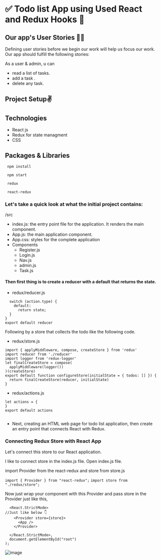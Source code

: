 # ✅ Todo list App using Used React and Redux Hooks 🤞

## Our app's User Stories  🙏🏼
Defining user stories before we begin our work will help us focus our work. Our app should fulfill the following stories:

As a user & admin, u can

* read a list of tasks.
* add a task .
* delete any task.


## Project Setup✌️
## Technologies
* React js
* Redux for state managment 
* CSS

## Packages & Libraries
   ``` npm install```
   
   ``` npm start```
   
   ``` redux```
    
   ``` react-redux```

### Let's take a quick look at what the initial project contains:

/src
* index.js: the entry point file for the application. It renders the main <App> component.
* App.js: the main application component.
* App.css: styles for the complete application
* Components   
   * Register.js
   * Login.js
   * Nav.js
   * admin.js
   * Task.js
   
 #### Then first thing is to create a reducer with a default that returns the state.
* redux/reducer.js
```let reducer = (state, action) => {
  switch (action.type) {
    default:
      return state;
  }
}
export default reducer 
   ```
Following by a store that collects the todo like the following code.
   
* redux/store.js
   
```
import { applyMiddleware, compose, createStore } from 'redux'
import reducer from './reducer'
import logger from 'redux-logger'
let finalCreateStore = compose(
  applyMiddleware(logger())
)(createStore)
export default function configureStore(initialState = { todos: [] }) {
  return finalCreateStore(reducer, initialState)
}
```
   
* redux/actions.js
   
```
let actions = {
}
export default actions
   
```
   
   
* Next, creating an HTML web page for todo list application, then create an entry point that connects React with Redux.
   
### Connecting Redux Store with React App
 Let's connect this store to our React application.

I like to connect store in the index.js file.
Open index.js file.

import Provider from the react-redux and store from store.js
   
```import { Provider } from "react-redux";```
```import store from "./redux/store";```
   
Now just wrap your component with this Provider and pass store in the Provider just like this,

```  ReactDOM.render(
  <React.StrictMode>
//Just like below 👇
    <Provider store={store}>
      <App />
    </Provider>

  </React.StrictMode>,
  document.getElementById("root")
); 
   ```


   
   
![image](https://user-images.githubusercontent.com/92258765/145149510-2327ac07-3fc7-42dc-b51e-83c21b04792b.png)
   
